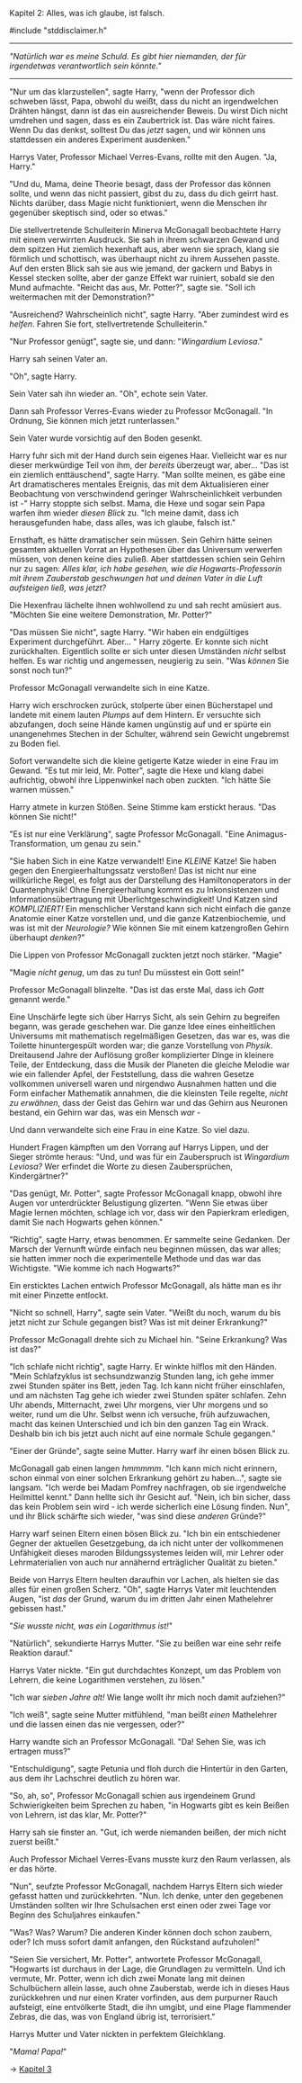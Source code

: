 Kapitel 2: Alles, was ich glaube, ist falsch.

#include "stddisclaimer.h"

* * *

_"Natürlich war es meine Schuld. Es gibt hier niemanden, der für irgendetwas verantwortlich sein könnte."_

* * *

"Nur um das klarzustellen", sagte Harry, "wenn der Professor dich schweben lässt, Papa, obwohl du weißt, dass du nicht an irgendwelchen Drähten hängst, dann ist das ein ausreichender Beweis. Du wirst Dich nicht umdrehen und sagen, dass es ein Zaubertrick ist. Das wäre nicht faires. Wenn Du das denkst, solltest Du das _jetzt_ sagen, und wir können uns stattdessen ein anderes Experiment ausdenken."

Harrys Vater, Professor Michael Verres-Evans, rollte mit den Augen. "Ja, Harry."

"Und du, Mama, deine Theorie besagt, dass der Professor das können sollte, und wenn das nicht passiert, gibst du zu, dass du dich geirrt hast. Nichts darüber, dass Magie nicht funktioniert, wenn die Menschen ihr gegenüber skeptisch sind, oder so etwas."

Die stellvertretende Schulleiterin Minerva McGonagall beobachtete Harry mit einem verwirrten Ausdruck. Sie sah in ihrem schwarzen Gewand und dem spitzen Hut ziemlich hexenhaft aus, aber wenn sie sprach, klang sie förmlich und schottisch, was überhaupt nicht zu ihrem Aussehen passte. Auf den ersten Blick sah sie aus wie jemand, der gackern und Babys in Kessel stecken sollte, aber der ganze Effekt war ruiniert, sobald sie den Mund aufmachte. "Reicht das aus, Mr. Potter?", sagte sie. "Soll ich weitermachen mit der Demonstration?"

"Ausreichend? Wahrscheinlich nicht", sagte Harry. "Aber zumindest wird es _helfen_. Fahren Sie fort, stellvertretende Schulleiterin."

"Nur Professor genügt", sagte sie, und dann: "_Wingardium Leviosa_."

Harry sah seinen Vater an.

"Oh", sagte Harry.

Sein Vater sah ihn wieder an. "Oh", echote sein Vater.

Dann sah Professor Verres-Evans wieder zu Professor McGonagall. "In Ordnung, Sie können mich jetzt runterlassen."

Sein Vater wurde vorsichtig auf den Boden gesenkt.

Harry fuhr sich mit der Hand durch sein eigenes Haar. Vielleicht war es nur dieser merkwürdige Teil von ihm, der _bereits_ überzeugt war, aber... "Das ist ein ziemlich enttäuschend", sagte Harry. "Man sollte meinen, es gäbe eine Art dramatischeres mentales Ereignis, das mit dem Aktualisieren einer Beobachtung von verschwindend geringer Wahrscheinlichkeit verbunden ist -" Harry stoppte sich selbst. Mama, die Hexe und sogar sein Papa warfen ihm wieder _diesen Blick_ zu. "Ich meine damit, dass ich herausgefunden habe, dass alles, was ich glaube, falsch ist."

Ernsthaft, es hätte dramatischer sein müssen. Sein Gehirn hätte seinen gesamten aktuellen Vorrat an Hypothesen über das Universum verwerfen müssen, von denen keine dies zuließ. Aber stattdessen schien sein Gehirn nur zu sagen: _Alles klar, ich habe gesehen, wie die Hogwarts-Professorin mit ihrem Zauberstab geschwungen hat und deinen Vater in die Luft aufsteigen ließ, was jetzt?_

Die Hexenfrau lächelte ihnen wohlwollend zu und sah recht amüsiert aus. "Möchten Sie eine weitere Demonstration, Mr. Potter?"

"Das müssen Sie nicht", sagte Harry. "Wir haben ein endgültiges Experiment durchgeführt. Aber... " Harry zögerte. Er konnte sich nicht zurückhalten. Eigentlich sollte er sich unter diesen Umständen _nicht_ selbst helfen. Es war richtig und angemessen, neugierig zu sein. "Was _können_ Sie sonst noch tun?"

Professor McGonagall verwandelte sich in eine Katze.

Harry wich erschrocken zurück, stolperte über einen Bücherstapel und landete mit einem lauten _Plumps_ auf dem Hintern. Er versuchte sich abzufangen, doch seine Hände kamen ungünstig auf und er spürte ein unangenehmes Stechen in der Schulter, während sein Gewicht ungebremst zu Boden fiel.  

Sofort verwandelte sich die kleine getigerte Katze wieder in eine Frau im Gewand. "Es tut mir leid, Mr. Potter", sagte die Hexe und klang dabei aufrichtig, obwohl ihre Lippenwinkel nach oben zuckten. "Ich hätte Sie warnen müssen."

Harry atmete in kurzen Stößen. Seine Stimme kam erstickt heraus. "Das können Sie nicht!"

"Es ist nur eine Verklärung", sagte Professor McGonagall. "Eine Animagus-Transformation, um genau zu sein."

"Sie haben Sich in eine Katze verwandelt! Eine _KLEINE_ Katze! Sie haben gegen den Energieerhaltungssatz verstoßen! Das ist nicht nur eine willkürliche Regel, es folgt aus der Darstellung des Hamiltonoperators in der Quantenphysik! Ohne Energieerhaltung kommt es zu Inkonsistenzen und Informationsübertragung mit Überlichtgeschwindigkeit! Und Katzen sind _KOMPLIZIERT!_ Ein menschlicher Verstand kann sich nicht einfach die ganze Anatomie einer Katze vorstellen und, und die ganze Katzenbiochemie, und was ist mit der _Neurologie?_ Wie können Sie mit einem katzengroßen Gehirn überhaupt _denken_?"

Die Lippen von Professor McGonagall zuckten jetzt noch stärker. "Magie"

"Magie _nicht genug_, um das zu tun! Du müsstest ein Gott sein!"

Professor McGonagall blinzelte. "Das ist das erste Mal, dass ich _Gott_ genannt werde."

Eine Unschärfe legte sich über Harrys Sicht, als sein Gehirn zu begreifen begann, was gerade geschehen war. Die ganze Idee eines einheitlichen Universums mit mathematisch regelmäßigen Gesetzen, das war es, was die Toilette hinuntergespült worden war; die ganze Vorstellung von _Physik_. Dreitausend Jahre der Auflösung großer komplizierter Dinge in kleinere Teile, der Entdeckung, dass die Musik der Planeten die gleiche Melodie war wie ein fallender Apfel, der Feststellung, dass die wahren Gesetze vollkommen universell waren und nirgendwo Ausnahmen hatten und die Form einfacher Mathematik annahmen, die die kleinsten Teile regelte, _nicht zu erwähnen_, dass der Geist das Gehirn war und das Gehirn aus Neuronen bestand, ein Gehirn war das, was ein Mensch _war_ -

Und dann verwandelte sich eine Frau in eine Katze. So viel dazu.

Hundert Fragen kämpften um den Vorrang auf Harrys Lippen, und der Sieger strömte heraus: "Und, und was für ein Zauberspruch ist _Wingardium Leviosa?_ Wer erfindet die Worte zu diesen Zaubersprüchen, Kindergärtner?"

"Das genügt, Mr. Potter", sagte Professor McGonagall knapp, obwohl ihre Augen vor unterdrückter Belustigung glizerten. "Wenn Sie etwas über Magie lernen möchten, schlage ich vor, dass wir den Papierkram erledigen, damit Sie nach Hogwarts gehen können."

"Richtig", sagte Harry, etwas benommen. Er sammelte seine Gedanken. Der Marsch der Vernunft würde einfach neu beginnen müssen, das war alles; sie hatten immer noch die experimentelle Methode und das war das Wichtigste. "Wie komme ich nach Hogwarts?"

Ein ersticktes Lachen entwich Professor McGonagall, als hätte man es ihr mit einer Pinzette entlockt.

"Nicht so schnell, Harry", sagte sein Vater. "Weißt du noch, warum du bis jetzt nicht zur Schule gegangen bist? Was ist mit deiner Erkrankung?"

Professor McGonagall drehte sich zu Michael hin. "Seine Erkrankung? Was ist das?"

"Ich schlafe nicht richtig", sagte Harry. Er winkte hilflos mit den Händen. "Mein Schlafzyklus ist sechsundzwanzig Stunden lang, ich gehe immer zwei Stunden später ins Bett, jeden Tag. Ich kann nicht früher einschlafen, und am nächsten Tag gehe ich wieder zwei Stunden später schlafen. Zehn Uhr abends, Mitternacht, zwei Uhr morgens, vier Uhr morgens und so weiter, rund um die Uhr. Selbst wenn ich versuche, früh aufzuwachen, macht das keinen Unterschied und ich bin den ganzen Tag ein Wrack. Deshalb bin ich bis jetzt auch nicht auf eine normale Schule gegangen."

"Einer der Gründe", sagte seine Mutter. Harry warf ihr einen bösen Blick zu.

McGonagall gab einen langen _hmmmmm_. "Ich kann mich nicht erinnern, schon einmal von einer solchen Erkrankung gehört zu haben...", sagte sie langsam. "Ich werde bei Madam Pomfrey nachfragen, ob sie irgendwelche Heilmittel kennt." Dann hellte sich ihr Gesicht auf. "Nein, ich bin sicher, dass das kein Problem sein wird - ich werde sicherlich eine Lösung finden. Nun", und ihr Blick schärfte sich wieder, "was sind diese _anderen_ Gründe?"

Harry warf seinen Eltern einen bösen Blick zu. "Ich bin ein entschiedener Gegner der aktuellen Gesetzgebung, da ich nicht unter der vollkommenen Unfähigkeit dieses maroden Bildungssystemes leiden will, mir Lehrer oder Lehrmaterialien von auch nur annähernd erträglicher Qualität zu bieten."

Beide von Harrys Eltern heulten daraufhin vor Lachen, als hielten sie das alles für einen großen Scherz. "Oh", sagte Harrys Vater mit leuchtenden Augen, "ist _das_ der Grund, warum du im dritten Jahr einen Mathelehrer gebissen hast."

"_Sie wusste nicht, was ein Logarithmus ist!_"

"Natürlich", sekundierte Harrys Mutter. "Sie zu beißen war eine sehr reife Reaktion darauf."

Harrys Vater nickte. "Ein gut durchdachtes Konzept, um das Problem von Lehrern, die keine Logarithmen verstehen, zu lösen."

"Ich war _sieben Jahre alt!_ Wie lange wollt ihr mich noch damit aufziehen?"

"Ich weiß", sagte seine Mutter mitfühlend, "man beißt _einen_ Mathelehrer und die lassen einen das nie vergessen, oder?"

Harry wandte sich an Professor McGonagall. "Da! Sehen Sie, was ich ertragen muss?"

"Entschuldigung", sagte Petunia und floh durch die Hintertür in den Garten, aus dem ihr Lachschrei deutlich zu hören war.

"So, ah, so", Professor McGonagall schien aus irgendeinem Grund Schwierigkeiten beim Sprechen zu haben, "in Hogwarts gibt es kein Beißen von Lehrern, ist das klar, Mr. Potter?"

Harry sah sie finster an. "Gut, ich werde niemanden beißen, der mich nicht zuerst beißt."

Auch Professor Michael Verres-Evans musste kurz den Raum verlassen, als er das hörte.

"Nun", seufzte Professor McGonagall, nachdem Harrys Eltern sich wieder gefasst hatten und zurückkehrten. "Nun. Ich denke, unter den gegebenen Umständen sollten wir Ihre Schulsachen erst einen oder zwei Tage vor Beginn des Schuljahres einkaufen."

"Was? Was? Warum? Die anderen Kinder können doch schon zaubern, oder? Ich muss sofort damit anfangen, den Rückstand aufzuholen!"

"Seien Sie versichert, Mr. Potter", antwortete Professor McGonagall, "Hogwarts ist durchaus in der Lage, die Grundlagen zu vermitteln. Und ich vermute, Mr. Potter, wenn ich dich zwei Monate lang mit deinen Schulbüchern allein lasse, auch ohne Zauberstab, werde ich in dieses Haus zurückkehren und nur einen Krater vorfinden, aus dem purpurner Rauch aufsteigt, eine entvölkerte Stadt, die ihn umgibt, und eine Plage flammender Zebras, die das, was von England übrig ist, terrorisiert."

Harrys Mutter und Vater nickten in perfektem Gleichklang.

"_Mama! Papa!_"

→ [Kapitel 3](Kapitel-3.md)
